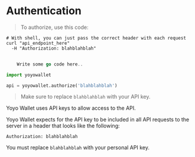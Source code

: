 # Authentication

> To authorize, use this code:

```shell
# With shell, you can just pass the correct header with each request
curl "api_endpoint_here"
  -H "Authorization: blahblahblah"
```

```go
  
    Write some go code here..

```

```python
import yoyowallet

api = yoyowallet.authorize('blahblahblah')
```


> Make sure to replace `blahblahblah` with your API key.

Yoyo Wallet uses API keys to allow access to the API. 

Yoyo Wallet expects for the API key to be included in all API requests to the server in a header that looks like the following:

`Authorization: blahblahblah`

<aside class="notice">
You must replace <code>blahblahblah</code> with your personal API key.
</aside>


